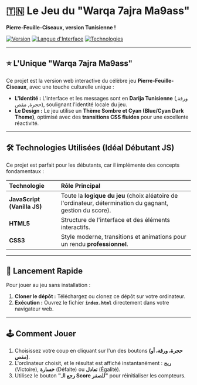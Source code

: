 # 🇹🇳 Le Jeu du "Warqa 7ajra Ma9ass"

**Pierre-Feuille-Ciseaux, version Tunisienne !**

[![Version](https://img.shields.io/badge/Version-1.0-00bcd4)]() 
[![Langue d'Interface](https://img.shields.io/badge/Interface-Darija%20Tunisienne-4dd0e1)]()
[![Technologies](https://img.shields.io/badge/Tech-JS%20|%20HTML%20|%20CSS-1a2a3a)]()

---

## ⭐ L'Unique "Warqa 7ajra Ma9ass"

Ce projet est la version web interactive du célèbre jeu **Pierre-Feuille-Ciseaux**, avec une touche culturelle unique :

* **L'Identité :** L'interface et les messages sont en **Darija Tunisienne** (ورقة, حجرة, مقص), soulignant l'identité locale du jeu.
* **Le Design :** Le jeu utilise un **Thème Sombre et Cyan (Blue/Cyan Dark Theme)**, optimisé avec des **transitions CSS fluides** pour une excellente réactivité.



---

## 🛠️ Technologies Utilisées (Idéal Débutant JS)

Ce projet est parfait pour les débutants, car il implémente des concepts fondamentaux :

| Technologie | Rôle Principal |
| :--- | :--- |
| **JavaScript (Vanilla JS)** | Toute la **logique du jeu** (choix aléatoire de l'ordinateur, détermination du gagnant, gestion du score). |
| **HTML5** | Structure de l'interface et des éléments interactifs. |
| **CSS3** | Style moderne, transitions et animations pour un rendu **professionnel**. |

---

## 🚀 Lancement Rapide

Pour jouer au jeu sans installation :

1.  **Cloner le dépôt :** Téléchargez ou clonez ce dépôt sur votre ordinateur.
2.  **Exécution :** Ouvrez le fichier **`index.html`** directement dans votre navigateur web.

---

## 🕹️ Comment Jouer

1.  Choisissez votre coup en cliquant sur l'un des boutons **(حجرة، ورقة، أو مقص)**.
2.  L'ordinateur choisit, et le résultat est affiché instantanément : **ربح** (Victoire), **خسارة** (Défaite) ou **تعادل** (Égalité).
3.  Utilisez le bouton **"رجع الـ Score للصفر"** pour réinitialiser les compteurs.
